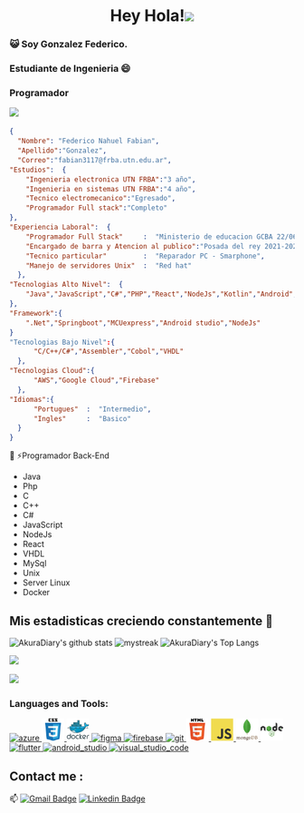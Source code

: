 <h1 align="center">Hey Hola!<img src="https://github.com/souvikguria98/souvikguria98/blob/master/Hi.gif" width="30"> </h1>

### :smiley_cat: Soy Gonzalez Federico.

### Estudiante de Ingenieria 😄
### Programador

<a href="https://www.youtube.com/watch?v=dQw4w9WgXcQ"><img src="https://user-images.githubusercontent.com/73097560/115834477-dbab4500-a447-11eb-908a-139a6edaec5c.gif"></a>

```json
{
  "Nombre": "Federico Nahuel Fabian",
  "Apellido":"Gonzalez",
  "Correo":"fabian3117@frba.utn.edu.ar",
"Estudios":  {
    "Ingenieria electronica UTN FRBA":"3 año",
    "Ingenieria en sistemas UTN FRBA":"4 año", 
    "Tecnico electromecanico":"Egresado",
    "Programador Full stack":"Completo"
},
"Experiencia Laboral":  {
    "Programador Full Stack"     :  "Ministerio de educacion GCBA 22/06 - 2023/11",
    "Encargado de barra y Atencion al publico":"Posada del rey 2021-2022",
    "Tecnico particular"         :  "Reparador PC - Smarphone",
    "Manejo de servidores Unix"  :  "Red hat"
  },
"Tecnologias Alto Nivel":  {
    "Java","JavaScript","C#","PHP","React","NodeJs","Kotlin","Android","Git Actions","Docker"
},
"Framework":{
    ".Net","Springboot","MCUexpress","Android studio","NodeJs"
}
"Tecnologias Bajo Nivel":{
      "C/C++/C#","Assembler","Cobol","VHDL"
  },
"Tecnologias Cloud":{
      "AWS","Google Cloud","Firebase"
  },
"Idiomas":{
      "Portugues"  :  "Intermedio",
      "Ingles"     :  "Basico"
  }
}
```


🌱 ⚡Programador Back-End
- Java
- Php
- C
- C++
- C#
- JavaScript
- NodeJs
- React
- VHDL
- MySql
- Unix
- Server Linux
- Docker
  
## Mis estadisticas creciendo constantemente 🚀
![AkuraDiary's github stats](https://github-readme-stats.vercel.app/api?username=fabian3117&show_icons=true&theme=tokyonight)
<img src="https://github-readme-streak-stats.herokuapp.com/?user=fabian3117&theme=tokyonight" alt="mystreak"/>
![AkuraDiary's Top Langs](https://github-readme-stats.vercel.app/api/top-langs/?username=fabian3117&theme=tokyonight&layout=compact)

<a href="https://www.youtube.com/watch?v=dQw4w9WgXcQ"><img src="https://user-images.githubusercontent.com/73097560/115834477-dbab4500-a447-11eb-908a-139a6edaec5c.gif"></a>
 
<a href="https://www.youtube.com/watch?v=dQw4w9WgXcQ"><img src="https://user-images.githubusercontent.com/73097560/115834477-dbab4500-a447-11eb-908a-139a6edaec5c.gif"></a>

<h3 align="left">Languages and Tools:</h3>
<p align="left"> <a href="https://azure.microsoft.com/en-in/" target="_blank" rel="noreferrer"> <img src="https://www.vectorlogo.zone/logos/microsoft_azure/microsoft_azure-icon.svg" alt="azure" width="40" height="40"/> </a> <a href="https://www.w3schools.com/css/" target="_blank" rel="noreferrer"> <img src="https://raw.githubusercontent.com/devicons/devicon/master/icons/css3/css3-original-wordmark.svg" alt="css3" width="40" height="40"/> </a> <a href="https://www.docker.com/" target="_blank" rel="noreferrer"> <img src="https://raw.githubusercontent.com/devicons/devicon/master/icons/docker/docker-original-wordmark.svg" alt="docker" width="40" height="40"/> </a> <a href="https://www.figma.com/" target="_blank" rel="noreferrer"> <img src="https://www.vectorlogo.zone/logos/figma/figma-icon.svg" alt="figma" width="40" height="40"/> </a> <a href="https://firebase.google.com/" target="_blank" rel="noreferrer"> <img src="https://www.vectorlogo.zone/logos/firebase/firebase-icon.svg" alt="firebase" width="40" height="40"/> </a> <a href="https://git-scm.com/" target="_blank" rel="noreferrer"> <img src="https://www.vectorlogo.zone/logos/git-scm/git-scm-icon.svg" alt="git" width="40" height="40"/> </a> <a href="https://www.w3.org/html/" target="_blank" rel="noreferrer"> <img src="https://raw.githubusercontent.com/devicons/devicon/master/icons/html5/html5-original-wordmark.svg" alt="html5" width="40" height="40"/> </a> <a href="https://developer.mozilla.org/en-US/docs/Web/JavaScript" target="_blank" rel="noreferrer"> <img src="https://raw.githubusercontent.com/devicons/devicon/master/icons/javascript/javascript-original.svg" alt="javascript" width="40" height="40"/> </a> <a href="https://www.mongodb.com/" target="_blank" rel="noreferrer"> <img src="https://raw.githubusercontent.com/devicons/devicon/master/icons/mongodb/mongodb-original-wordmark.svg" alt="mongodb" width="40" height="40"/> </a> <a href="https://nodejs.org" target="_blank" rel="noreferrer"> <img src="https://raw.githubusercontent.com/devicons/devicon/master/icons/nodejs/nodejs-original-wordmark.svg" alt="nodejs" width="40" height="40"/> </a> <a href="https://flutter.dev/" target="_blank" rel="noreferrer"> <img src="https://cdn.icon-icons.com/icons2/2107/PNG/512/file_type_flutter_icon_130599.png" alt="flutter" width="40" height="40"/> </a> <a href="https://developer.android.com/studio" target="_blank" rel="noreferrer"> <img src="https://1.bp.blogspot.com/-LgTa-xDiknI/X4EflN56boI/AAAAAAAAPuk/24YyKnqiGkwRS9-_9suPKkfsAwO4wHYEgCLcBGAsYHQ/s0/image9.png" alt="android_studio" width="40" height="40"/> </a> <a href="https://code.visualstudio.com/" target="_blank" rel="noreferrer"> <img src="https://upload.wikimedia.org/wikipedia/commons/thumb/9/9a/Visual_Studio_Code_1.35_icon.svg/2048px-Visual_Studio_Code_1.35_icon.svg.png" alt="visual_studio_code" width="40" height="40"/> </a></p>

## Contact me : 
📫 [![Gmail Badge](https://img.shields.io/badge/-fabian3117@frba.utn.edu.ar-blue?style=flat-roundedrectangle&logo=Gmail&logoColor=white&link=mailto:fabian3117@frba.utn.edu.ar)](fabian3117@frba.utn.edu.ar)
[![Linkedin Badge](https://img.shields.io/badge/-fabian3117-E4405F?style=flat-roundedrectangle&logo=linkedin&logoColor=white&link=https://www.linkedin/in/fabian3117/)](https://www.linkedin.com/in/fabian3117/)
